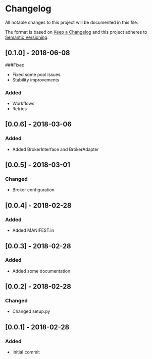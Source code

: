 # Changelog
All notable changes to this project will be documented in this file.

The format is based on [Keep a Changelog](http://keepachangelog.com/en/1.0.0/)
and this project adheres to [Semantic Versioning](http://semver.org/spec/v2.0.0.html).

## [0.1.0] - 2018-06-08

###Fixed
- Fixed some pool issues
- Stability improvements

### Added
- Workflows
- Retries

## [0.0.6] - 2018-03-06
### Added
- Added BrokerInterface and BrokerAdapter

## [0.0.5] - 2018-03-01
### Changed
- Broker configuration

## [0.0.4] - 2018-02-28
### Added
- Added MANIFEST.in

## [0.0.3] - 2018-02-28
### Added
- Added some documentation

## [0.0.2] - 2018-02-28
### Changed
- Changed setup.py

## [0.0.1] - 2018-02-28
### Added
- Initial commit